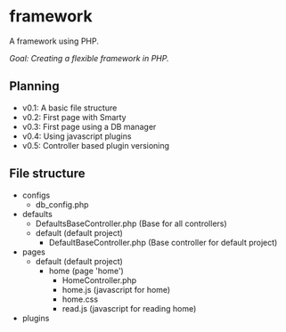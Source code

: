 framework
=========

A framework using PHP.

*Goal: Creating a flexible framework in PHP.*

Planning
--------
- v0.1: A basic file structure
- v0.2: First page with Smarty
- v0.3: First page using a DB manager
- v0.4: Using javascript plugins
- v0.5: Controller based plugin versioning

File structure
--------------
- configs
  - db_config.php
- defaults
  - DefaultsBaseController.php (Base for all controllers)
  - default (default project)
    - DefaultBaseController.php (Base controller for default project)
- pages
  - default (default project)
    - home (page 'home')
      - HomeController.php
      - home.js (javascript for home)
      - home.css
      - read.js (javascript for reading home)
- plugins
